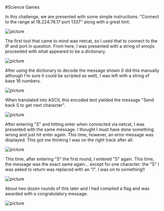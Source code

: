 #Science Games

In this challenge, we are presented with some simple instructions: "Connect to the range at 18.224.78.17 port 1337" along with a great hint.

![picture](https://github.com/FredMFNRogers/SetSolutionsSpaceForceCTF/blob/main/ScienceGames1.png?raw=true)

The first tool that came to mind was netcat, so I used that to connect to the IP and port in question. From here, I was presented with a string of emojis proceeded with what appeared to be a dictionary.

![picture](https://github.com/FredMFNRogers/SetSolutionsSpaceForceCTF/blob/main/ScienceGames2.png?raw=true)

After using the dictionary to decode the message shown (I did this manually although I'm sure it could be scripted as well), I was left with a string of base 16 numbers.

![picture]()

When translated into ASCII, this encoded text yielded the message "Send back S to get next character".

![picture]()

After entering "S" and hitting enter when connected via netcat, I was presented with the same message. I thought I must have done something wrong and just hit enter again. This time, however, an error message was displayed. This got me thinking I was on the right track after all.

![picture]()

This time, after entering "S" the first round, I entered "S" again. This time, the message was the exact same again... except for one character: the "S" I was asked to return was replaced with an "I". I was on to something!!

![picture]()

About two dozen rounds of this later and I had compiled a flag and was awarded with a congratulatory message.

![picture]()
